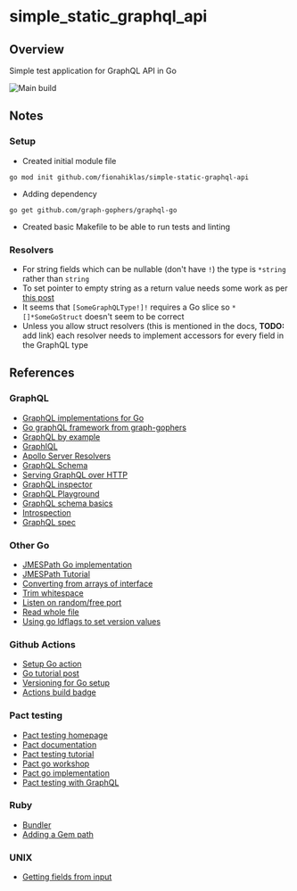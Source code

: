 # simple_static_graphql_api

## Overview

Simple test application for GraphQL API in Go

![Main build](../../actions/workflows/build-and-test.yaml/badge.svg?branch=main)

## Notes

### Setup 

* Created initial module file

```
go mod init github.com/fionahiklas/simple-static-graphql-api
```

* Adding dependency 

``` 
go get github.com/graph-gophers/graphql-go
```

* Created basic Makefile to be able to run tests and linting 


### Resolvers

* For string fields which can be nullable (don't have `!`) the type is `*string` rather than `string`
* To set pointer to empty string as a return value needs some work as per 
[this post](https://stackoverflow.com/questions/42594789/initialize-string-pointer-in-struct)
* It seems that `[SomeGraphQLType!]!` requires a Go slice so `*[]*SomeGoStruct` doesn't seem to be correct
* Unless you allow struct resolvers (this is mentioned in the docs, __TODO:__ add link) each resolver needs 
to implement accessors for every field in the GraphQL type 



## References

### GraphQL

* [GraphQL implementations for Go](https://graphql.org/code/#go)
* [Go graphQL framework from graph-gophers](https://github.com/graph-gophers/graphql-go)
* [GraphQL by example](https://github.com/tonyghita/graphql-go-example)
* [GraphIQL](https://github.com/graphql/graphiql/tree/main/packages/graphiql)
* [Apollo Server Resolvers](https://www.apollographql.com/docs/apollo-server/data/resolvers/)
* [GraphQL Schema](https://graphql.org/learn/schema/)
* [Serving GraphQL over HTTP](https://graphql.org/learn/serving-over-http/)
* [GraphQL inspector](https://www.the-guild.dev/graphql/inspector/docs/essentials/introspect)
* [GraphQL Playground](https://github.com/graphql/graphql-playground)
* [GraphQL schema basics](https://www.apollographql.com/docs/apollo-server/schema/schema/)
* [Introspection](https://graphql.org/learn/introspection/)
* [GraphQL spec](https://github.com/graphql/graphql-spec/blob/main/README.md)

### Other Go

* [JMESPath Go implementation](https://github.com/jmespath/go-jmespath)
* [JMESPath Tutorial](https://jmespath.org/tutorial.html)
* [Converting from arrays of interface](https://stackoverflow.com/questions/12753805/type-converting-slices-of-interfaces)
* [Trim whitespace](https://yourbasic.org/golang/trim-whitespace-from-string/)
* [Listen on random/free port](https://stackoverflow.com/questions/43424787/how-to-use-next-available-port-in-http-listenandserve)
* [Read whole file](https://stackoverflow.com/questions/13514184/how-can-i-read-a-whole-file-into-a-string-variable)
* [Using go ldflags to set version values](https://www.digitalocean.com/community/tutorials/using-ldflags-to-set-version-information-for-go-applications)

### Github Actions

* [Setup Go action](https://github.com/actions/setup-go)
* [Go tutorial post](https://medium.com/swlh/setting-up-github-actions-for-go-project-ea84f4ed3a40)
* [Versioning for Go setup](https://github.com/npm/node-semver)
* [Actions build badge](https://docs.github.com/en/actions/monitoring-and-troubleshooting-workflows/adding-a-workflow-status-badge)


### Pact testing 

* [Pact testing homepage](https://pact.io)
* [Pact documentation](https://docs.pact.io)
* [Pact testing tutorial](https://medium.com/nerd-for-tech/the-ultimate-guide-for-contract-testing-with-pact-and-go-177b4af13700)
* [Pact go workshop](https://github.com/pact-foundation/pact-workshop-go)
* [Pact go implementation](https://github.com/pact-foundation/pact-go)
* [Pact testing with GraphQL](https://pactflow.io/blog/contract-testing-a-graphql-api/)

### Ruby

* [Bundler](https://bundler.io/v2.3/man/bundle.1.html)
* [Adding a Gem path](https://stackoverflow.com/questions/44293904/add-a-gem-path)

### UNIX

* [Getting fields from input](https://stackoverflow.com/questions/16136943/how-to-get-the-second-column-from-command-output)